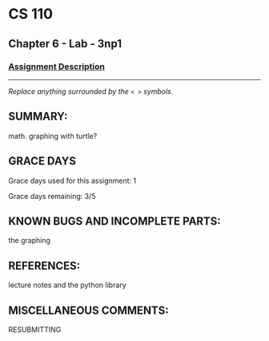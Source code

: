 # CS 110
## Chapter 6 - Lab - 3np1

### [Assignment Description](https://docs.google.com/document/d/1k8qs8vIsvlLiU3KX9Uql6LjVPWp0CBAjo_oArBhH2k4/edit?usp=sharing)

***

_Replace anything surrounded by the `< >` symbols._

## SUMMARY:
 math. graphing with turtle?

## GRACE DAYS
Grace days used for this assignment: 1

Grace days remaining: 3/5

## KNOWN BUGS AND INCOMPLETE PARTS:
 the graphing

## REFERENCES:
 lecture notes and the python library

## MISCELLANEOUS COMMENTS:
RESUBMITTING